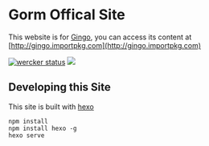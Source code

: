 # Gorm Offical Site

This website is for [Gingo](http://github.com/tangheng1995/gingo), you can access its content at [http://gingo.importpkg.com](http://gingo.importpkg.com)

[![wercker status](https://app.wercker.com/status/6ab55ed2ae96e3d14fced7795b08f5d2/s/master "wercker status")](https://app.wercker.com/project/byKey/6ab55ed2ae96e3d14fced7795b08f5d2)
![](https://img.shields.io/badge/license-MIT-blue.svg)

## Developing this Site

This site is built with [hexo](http://hexo.io)

```text
npm install
npm install hexo -g
hexo serve
```
